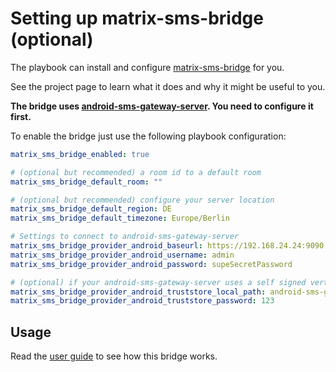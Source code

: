 # Setting up matrix-sms-bridge (optional)

The playbook can install and configure [matrix-sms-bridge](https://github.com/benkuly/matrix-sms-bridge) for you.

See the project page to learn what it does and why it might be useful to you.

**The bridge uses [android-sms-gateway-server](https://github.com/RebekkaMa/android-sms-gateway-server). You need to configure it first.**

To enable the bridge just use the following
playbook configuration:


```yaml
matrix_sms_bridge_enabled: true

# (optional but recommended) a room id to a default room
matrix_sms_bridge_default_room: "" 

# (optional but recommended) configure your server location
matrix_sms_bridge_default_region: DE
matrix_sms_bridge_default_timezone: Europe/Berlin

# Settings to connect to android-sms-gateway-server
matrix_sms_bridge_provider_android_baseurl: https://192.168.24.24:9090
matrix_sms_bridge_provider_android_username: admin
matrix_sms_bridge_provider_android_password: supeSecretPassword

# (optional) if your android-sms-gateway-server uses a self signed vertificate, the bridge needs a "truststore". This can be the certificate itself.
matrix_sms_bridge_provider_android_truststore_local_path: android-sms-gateway-server.p12
matrix_sms_bridge_provider_android_truststore_password: 123

```


## Usage

Read the [user guide](https://github.com/benkuly/matrix-sms-bridge/blob/master/README.md#user-guide) to see how this bridge works.
